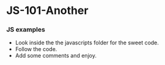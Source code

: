 # JS-101-Another

### JS examples

* Look inside the the javascripts folder for the sweet code. 
* Follow the code.
* Add some comments and enjoy.